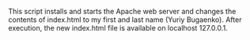 This script installs and starts the Apache web server and changes the contents of index.html to my first and last name (Yuriy Bugaenko). 
After execution, the new index.html file is available on localhost 127.0.0.1.
